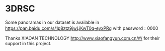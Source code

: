 # 3DRSC

Some panoramas  in our dataset is available in https://pan.baidu.com/s/1p8ztz9jwLjKwT0q-eyxPRg with password：0000

Thanks XIAOAN TECHNOLOGY http://www.xiaofangyun.com.cn/#/ for their support in this project.
